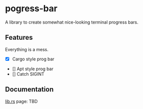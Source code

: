 # pogress-bar

A library to create somewhat nice-looking terminal progress bars.


## Features
Everything is a mess.

- [x] Cargo style prog bar
- [] Apt style prog bar
- [] Catch SIGINT


## Documentation
[lib.rs](https://lib.rs) page: TBD


